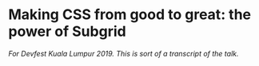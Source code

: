 # Making CSS from good to great: the power of Subgrid

*For Devfest Kuala Lumpur 2019. This is sort of a transcript of the talk.*